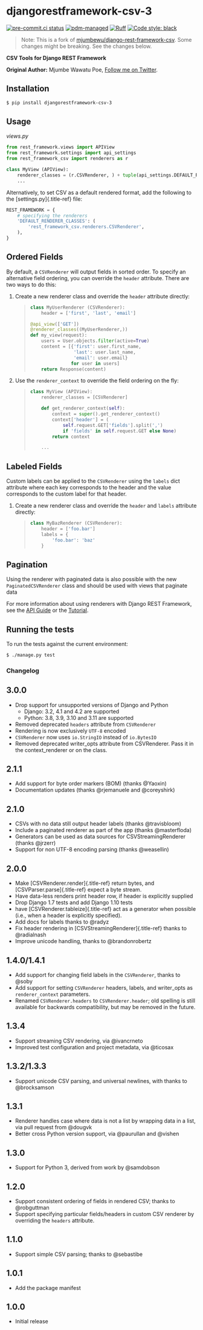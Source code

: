 # djangorestframework-csv-3

[![pre-commit.ci status](https://results.pre-commit.ci/badge/github/GabDug/django-rest-framework-csv/master.svg)](https://results.pre-commit.ci/latest/github/GabDug/django-rest-framework-csv/master)
[![pdm-managed](https://img.shields.io/badge/pdm-managed-blueviolet)](https://pdm.fming.dev)
[![Ruff](https://img.shields.io/badge/ruff-lint-red)](https://github.com/charliermarsh/ruff)
[![Code style: black](https://img.shields.io/badge/code%20style-black-000000.svg)](https://github.com/psf/black)

> Note:
> This is a fork of [mjumbewu/django-rest-framework-csv](https://github.com/mjumbewu/django-rest-framework-csv).
> Some changes might be breaking.
> See the changes below.

**CSV Tools for Django REST Framework**

**Original Author:** Mjumbe Wawatu Poe, [Follow me on
Twitter](http://www.twitter.com/mjumbewu).

## Installation

``` bash
$ pip install djangorestframework-csv-3
```

## Usage

*views.py*

``` python
from rest_framework.views import APIView
from rest_framework.settings import api_settings
from rest_framework_csv import renderers as r

class MyView (APIView):
    renderer_classes = (r.CSVRenderer, ) + tuple(api_settings.DEFAULT_RENDERER_CLASSES)
    ...
```

Alternatively, to set CSV as a default rendered format, add the
following to the [settings.py]{.title-ref} file:

``` python
REST_FRAMEWORK = {
    # specifying the renderers
    'DEFAULT_RENDERER_CLASSES': (
        'rest_framework_csv.renderers.CSVRenderer',
    ),
}
```

## Ordered Fields

By default, a `CSVRenderer` will output fields in sorted order. To
specify an alternative field ordering, you can override the `header`
attribute. There are two ways to do this:

1.  Create a new renderer class and override the `header` attribute
    directly:

    > ``` python
    > class MyUserRenderer (CSVRenderer):
    >     header = ['first', 'last', 'email']
    >
    > @api_view(['GET'])
    > @renderer_classes((MyUserRenderer,))
    > def my_view(request):
    >     users = User.objects.filter(active=True)
    >     content = [{'first': user.first_name,
    >                 'last': user.last_name,
    >                 'email': user.email}
    >                for user in users]
    >     return Response(content)
    > ```

2.  Use the `renderer_context` to override the field ordering on the
    fly:

    > ``` python
    > class MyView (APIView):
    >     renderer_classes = [CSVRenderer]
    >
    >     def get_renderer_context(self):
    >         context = super().get_renderer_context()
    >         context['header'] = (
    >             self.request.GET['fields'].split(',')
    >             if 'fields' in self.request.GET else None)
    >         return context
    >
    >     ...
    > ```

## Labeled Fields

Custom labels can be applied to the `CSVRenderer` using the `labels`
dict attribute where each key corresponds to the header and the value
corresponds to the custom label for that header.

1. Create a new renderer class and override the `header` and `labels`
attribute directly:

    > ``` python
    > class MyBazRenderer (CSVRenderer):
    >     header = ['foo.bar']
    >     labels = {
    >         'foo.bar': 'baz'
    >     }
    > ```

## Pagination

Using the renderer with paginated data is also possible with the new
`PaginatedCSVRenderer` class and should be used with views
that paginate data

For more information about using renderers with Django REST Framework,
see the [API Guide](http://django-rest-framework.org/api-guide/renderers/) or the [Tutorial](http://django-rest-framework.org/tutorial/1-serialization/).

## Running the tests

To run the tests against the current environment:

``` bash
$ ./manage.py test
```

### Changelog

## 3.0.0

-   Drop support for unsupported versions of Django and Python
    -   Django: 3.2, 4.1 and 4.2 are supported
    -   Python: 3.8, 3.9, 3.10 and 3.11 are supported
-   Removed deprecated `headers` attribute from
    `CSVRenderer`
-   Rendering is now exclusively `UTF-8` encoded
-   `CSVRenderer` now uses `io.StringIO` instead of `io.BytesIO`
- Removed deprecated writer_opts attribute from CSVRenderer. Pass it in the context_renderer or on the class.

## 2.1.1

-   Add support for byte order markers (BOM) (thanks \@Yaoxin)
-   Documentation updates (thanks \@rjemanuele and \@coreyshirk)

## 2.1.0

-   CSVs with no data still output header labels (thanks \@travisbloom)
-   Include a paginated renderer as part of the app (thanks
    \@masterfloda)
-   Generators can be used as data sources for CSVStreamingRenderer
    (thanks \@jrzerr)
-   Support for non UTF-8 encoding parsing (thanks \@weasellin)

## 2.0.0

-   Make [CSVRenderer.render]{.title-ref} return bytes, and
    [CSVParser.parse]{.title-ref} expect a byte stream.
-   Have data-less renders print header row, if header is explicitly
    supplied
-   Drop Django 1.7 tests and add Django 1.10 tests
-   have [CSVRenderer.tableize]{.title-ref} act as a generator when
    possible (i.e., when a header is explicitly specified).
-   Add docs for labels thanks to \@radyz
-   Fix header rendering in [CSVStreamingRenderer]{.title-ref} thanks to
    \@radialnash
-   Improve unicode handling, thanks to \@brandonrobertz

## 1.4.0/1.4.1

-   Add support for changing field labels in the `CSVRenderer`, thanks
    to \@soby
-   Add support for setting `CSVRenderer` headers, labels, and
    writer_opts as `renderer_context` parameters.
-   Renamed `CSVRenderer.headers` to `CSVRenderer.header`; old spelling
    is still available for backwards compatibility, but may be removed
    in the future.

## 1.3.4

-   Support streaming CSV rendering, via \@ivancrneto
-   Improved test configuration and project metadata, via \@ticosax

## 1.3.2/1.3.3

-   Support unicode CSV parsing, and universal newlines, with thanks to
    \@brocksamson

## 1.3.1

-   Renderer handles case where data is not a list by wrapping data in a
    list, via pull request from \@dougvk
-   Better cross Python version support, via \@paurullan and \@vishen

## 1.3.0

-   Support for Python 3, derived from work by \@samdobson

## 1.2.0

-   Support consistent ordering of fields in rendered CSV; thanks to
    \@robguttman
-   Support specifying particular fields/headers in custom CSV renderer
    by overriding the `headers` attribute.

## 1.1.0

-   Support simple CSV parsing; thanks to \@sebastibe

## 1.0.1

-   Add the package manifest

## 1.0.0

-   Initial release
